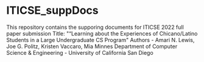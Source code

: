 # ITICSE_suppDocs


This repository contains the supporing documents for ITICSE 2022 full paper submission
Title: "“Learning about the Experiences of Chicano/Latino Students in a Large Undergraduate CS Program" 
Authors - Amari N. Lewis, Joe G. Politz, Kristen Vaccaro, Mia Minnes
  Department of Computer Science & Engineering - University of California San Diego 


